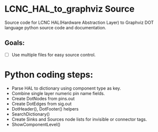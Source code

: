 # LCNC_HAL_to_graphviz Source
Source code for LCNC HAL(Hardware Abstraction Layer) to Graphviz DOT language python source code and documentation.

## Goals:
- [ ] Use multiple files for easy source control.

# Python coding steps:
- Parse HAL to dictionary using component type as key.
- Combine single layer numeric pin name fields.
- Create DotNodes from pins.out
- Create DotEdges from sig.out
- DotHeader(), DotFooter() helpers
- SearchDictionary() 
- Create Sinks and Sources node lists for invisible or connector tags.
- ShowComponentLevel()


